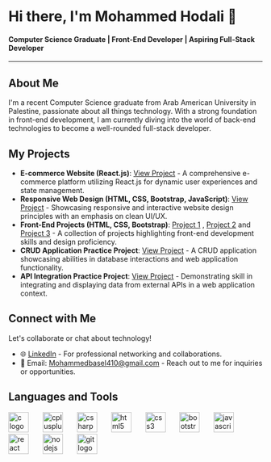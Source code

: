 # Hi there, I'm Mohammed Hodali 👋

#### Computer Science Graduate | Front-End Developer | Aspiring Full-Stack Developer

---

## About Me
 I'm a recent Computer Science graduate from Arab American University in Palestine, passionate about all things technology. With a strong foundation in front-end development, I am currently diving into the world of back-end technologies to become a well-rounded full-stack developer.

## My Projects
- **E-commerce Website (React.js)**: [View Project](https://e-commerce-dyfe.onrender.com/) - A comprehensive e-commerce platform utilizing React.js for dynamic user experiences and state management.
- **Responsive Web Design (HTML, CSS, Bootstrap, JavaScript)**: [View Project](https://mohammed-basel.github.io/kingster/) - Showcasing responsive and interactive website design principles with an emphasis on clean UI/UX.
- **Front-End Projects (HTML, CSS, Bootstrap)**: [Project 1](https://mohammed-basel.github.io/P.folio/) , [Project 2](https://mohammed-basel.github.io/osaka/) and [Project 3](https://mohammed-basel.github.io/French-Restaurant/) - A collection of projects highlighting front-end development skills and design proficiency.
- **CRUD Application Practice Project**: [View Project](https://6599914402b53df47297ff60--gentle-cascaron-d3e5c4.netlify.app/) - A CRUD application showcasing abilities in database interactions and web application functionality.
- **API Integration Practice Project**: [View Project](https://react-app2-ccv5.onrender.com/) - Demonstrating skill in integrating and displaying data from external APIs in a web application context.

## Connect with Me
Let's collaborate or chat about technology!
- 🌐 [LinkedIn](https://www.linkedin.com/in/mohammed-hodali-3bab86246/) - For professional networking and collaborations.
- 📧 Email: Mohammedbasel410@gmail.com - Reach out to me for inquiries or opportunities.

## Languages and Tools
<div align="left">
  <img src="https://cdn.jsdelivr.net/gh/devicons/devicon/icons/c/c-original.svg" height="40" alt="c logo"  /> <img width="20" />
  <img src="https://cdn.jsdelivr.net/gh/devicons/devicon/icons/cplusplus/cplusplus-original.svg" height="40" alt="cplusplus logo"  /> <img width="20" />
  <img src="https://cdn.jsdelivr.net/gh/devicons/devicon/icons/csharp/csharp-original.svg" height="40" alt="csharp logo"  /> <img width="20" />
  <img src="https://cdn.jsdelivr.net/gh/devicons/devicon/icons/html5/html5-original.svg" height="40" alt="html5 logo"  /> <img width="20" />
  <img src="https://cdn.jsdelivr.net/gh/devicons/devicon/icons/css3/css3-original.svg" height="40" alt="css3 logo"  /> <img width="20" />
  <img src="https://cdn.jsdelivr.net/gh/devicons/devicon/icons/bootstrap/bootstrap-original.svg" height="40" alt="bootstrap logo"  /> <img width="20" />
  <img src="https://cdn.jsdelivr.net/gh/devicons/devicon/icons/javascript/javascript-original.svg" height="40" alt="javascript logo"  /> <img width="20" />
  <img src="https://cdn.jsdelivr.net/gh/devicons/devicon/icons/react/react-original.svg" height="40" alt="react logo"  /> <img width="20" />
  <img src="https://cdn.jsdelivr.net/gh/devicons/devicon/icons/nodejs/nodejs-original.svg" height="40" alt="nodejs logo"  /> <img width="20" />
  <img src="https://cdn.jsdelivr.net/gh/devicons/devicon/icons/git/git-original.svg" height="40" alt="git logo"  />
</div>
